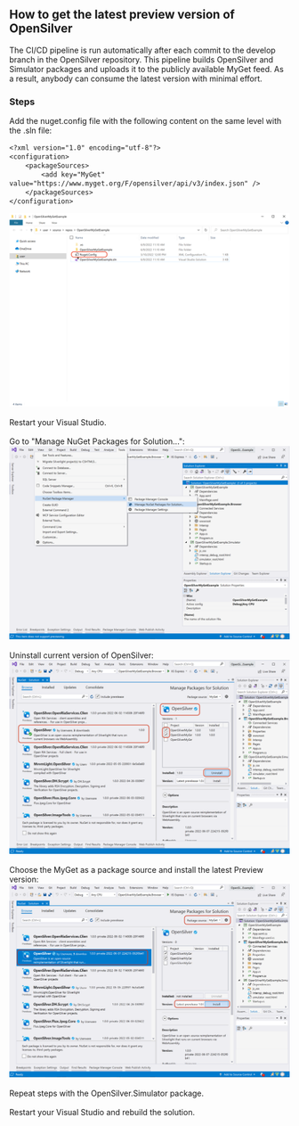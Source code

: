 ## How to get the latest preview version of OpenSilver

The CI/CD pipeline is run automatically after each commit to the develop branch in the OpenSilver repository.
This pipeline builds OpenSilver and Simulator packages and uploads it to the publicly available MyGet feed.
As a result, anybody can consume the latest version with minimal effort.

### Steps

Add the nuget.config file with the following content on the same level with the .sln file:
```
<?xml version="1.0" encoding="utf-8"?>
<configuration>
    <packageSources>
        <add key="MyGet" value="https://www.myget.org/F/opensilver/api/v3/index.json" />
    </packageSources>
</configuration>
```
<img src="/images/how-to-topics/nuget-config.png" alt="Add nuget.config"/><br />
<br />
Restart your Visual Studio.<br /><br />
Go to "Manage NuGet Packages for Solution...":
<img src="/images/how-to-topics/manage-nuget-packages.png" alt="Manage nuget packages"/><br />
<br />
Uninstall current version of OpenSilver:
<img src="/images/how-to-topics/uninstall-opensilver.png" alt="Uninstall OpenSilver"/><br />
<br />
Choose the MyGet as a package source and install the latest Preview version:
<img src="/images/how-to-topics/install-opensilver.png" alt="Install OpenSilver"/><br />
<br />
Repeat steps with the OpenSilver.Simulator package.
<br /><br />
Restart your Visual Studio and rebuild the solution.